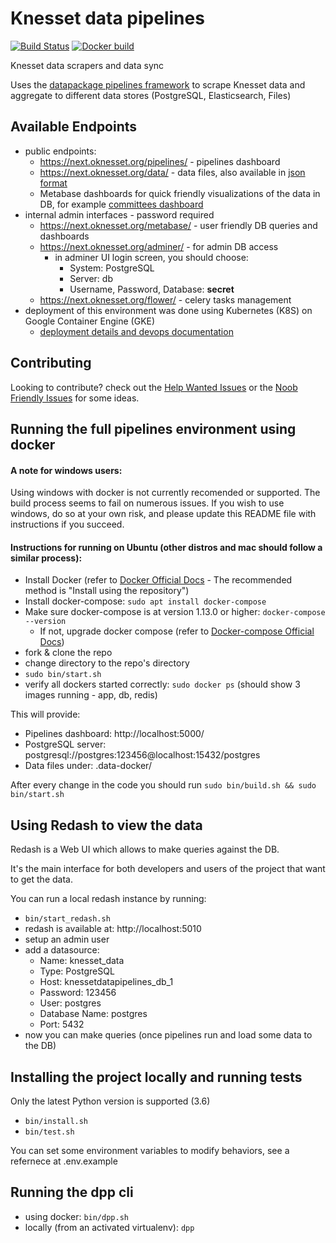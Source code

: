 # Knesset data pipelines

[![Build Status](https://travis-ci.org/hasadna/knesset-data-pipelines.svg?branch=master)](https://travis-ci.org/hasadna/knesset-data-pipelines)
[![Docker build](https://img.shields.io/docker/automated/jrottenberg/ffmpeg.svg)](https://hub.docker.com/r/orihoch/knesset-data-pipelines/)

Knesset data scrapers and data sync

Uses the [datapackage pipelines framework](https://github.com/frictionlessdata/datapackage-pipelines) to scrape Knesset data and aggregate to different data stores (PostgreSQL, Elasticsearch, Files)

## Available Endpoints
* public endpoints:
  * https://next.oknesset.org/pipelines/ - pipelines dashboard
  * https://next.oknesset.org/data/ - data files, also available in [json format](https://next.oknesset.org/data-json/)
  * Metabase dashboards for quick friendly visualizations of the data in DB, for example [committees dashboard](https://next.oknesset.org/metabase/public/dashboard/57604bd2-73f3-4fbc-943f-53bf45287641)
* internal admin interfaces - password required
  * https://next.oknesset.org/metabase/ - user friendly DB queries and dashboards
  * https://next.oknesset.org/adminer/ - for admin DB access
    * in adminer UI login screen, you should choose:
      * System: PostgreSQL
      * Server: db
      * Username, Password, Database: **secret**
  * https://next.oknesset.org/flower/ - celery tasks management
* deployment of this environment was done using Kubernetes (K8S) on Google Container Engine (GKE)
  * [deployment details and devops documentation](https://github.com/hasadna/knesset-data-pipelines/blob/master/devops/K8S.md)

## Contributing

Looking to contribute? check out the [Help Wanted Issues](https://github.com/hasadna/knesset-data-pipelines/issues?q=is%3Aissue+is%3Aopen+label%3A%22help+wanted%22) or the [Noob Friendly Issues](https://github.com/hasadna/knesset-data-pipelines/issues?q=is%3Aissue+is%3Aopen+label%3A%22noob+friendly%22) for some ideas.

## Running the full pipelines environment using docker

#### A note for windows users: 
Using windows with docker is not currently recomended or supported. The build process seems to fail on numerous issues.
If you wish to use windows, do so at your own risk, and please update this README file with instructions if you succeed.

#### Instructions for running on Ubuntu (other distros and mac should follow a similar process):

* Install Docker (refer to [Docker Official Docs](https://docs.docker.com/engine/installation/linux/docker-ce/ubuntu) - The recommended method is "Install using the repository")
* Install docker-compose: `sudo apt install docker-compose`
* Make sure docker-compose is at version 1.13.0 or higher: `docker-compose --version`
  * If not, upgrade docker compose (refer to [Docker-compose Official Docs](https://docs.docker.com/compose/install/#install-compose))
* fork & clone the repo
* change directory to the repo's directory
* `sudo bin/start.sh`
* verify all dockers started correctly: `sudo docker ps` (should show 3 images running - app, db, redis)

This will provide:

* Pipelines dashboard: http://localhost:5000/
* PostgreSQL server: postgresql://postgres:123456@localhost:15432/postgres
* Data files under: .data-docker/

After every change in the code you should run `sudo bin/build.sh && sudo bin/start.sh`

## Using Redash to view the data

Redash is a Web UI which allows to make queries against the DB.

It's the main interface for both developers and users of the project that want to get the data.

You can run a local redash instance by running:

* `bin/start_redash.sh`
* redash is available at: http://localhost:5010
* setup an admin user
* add a datasource:
  * Name: knesset_data
  * Type: PostgreSQL
  * Host: knessetdatapipelines_db_1
  * Password: 123456
  * User: postgres
  * Database Name: postgres
  * Port: 5432
* now you can make queries (once pipelines run and load some data to the DB)

## Installing the project locally and running tests

Only the latest Python version is supported (3.6)

* `bin/install.sh`
* `bin/test.sh`

You can set some environment variables to modify behaviors, see a refernece at .env.example

## Running the dpp cli

* using docker: `bin/dpp.sh`
* locally (from an activated virtualenv): `dpp`

